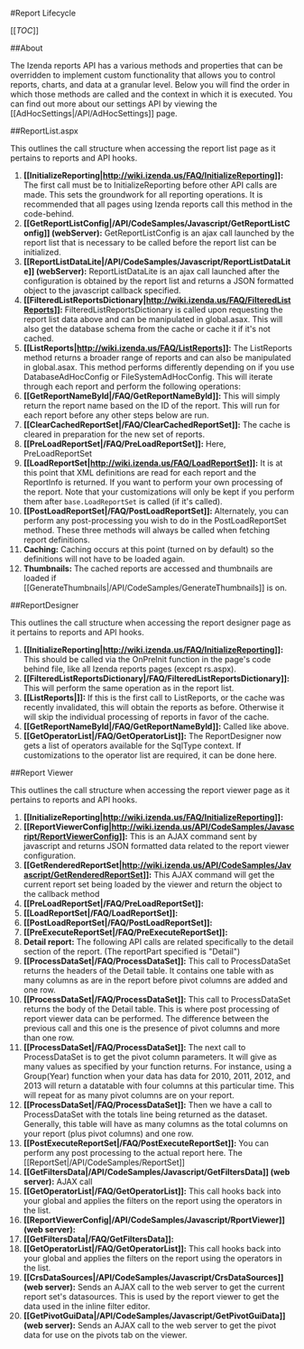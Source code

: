#Report Lifecycle

[[_TOC_]]

##About

The Izenda reports API has a various methods and properties that can be overridden to implement custom functionality that allows you to control reports, charts, and data at a granular level. Below you will find the order in which those methods are called and the context in which it is executed. You can find out more about our settings API by viewing the [[AdHocSettings|/API/AdHocSettings]] page.

##ReportList.aspx

This outlines the call structure when accessing the report list page as it pertains to reports and API hooks.

1. **[[InitializeReporting|http://wiki.izenda.us/FAQ/InitializeReporting]]:** The first call must be to InitializeReporting before other API calls are made. This sets the groundwork for all reporting operations. It is recommended that all pages using Izenda reports call this method in the code-behind.
2. **[[GetReportListConfig|/API/CodeSamples/Javascript/GetReportListConfig]] (webServer):** GetReportListConfig is an ajax call launched by the report list that is necessary to be called before the report list can be initialized.
3. **[[ReportListDataLite|/API/CodeSamples/Javascript/ReportListDataLite]] (webServer):** ReportListDataLite is an ajax call launched after the configuration is obtained by the report list and returns a JSON formatted object to the javascript callback specified.
4. **[[FilteredListReportsDictionary|http://wiki.izenda.us/FAQ/FilteredListReports]]:** FilteredListReportsDictionary is called upon requesting the report list data above and can be manipulated in global.asax. This will also get the database schema from the cache or cache it if it's not cached.
5. **[[ListReports|http://wiki.izenda.us/FAQ/ListReports]]:** The ListReports method returns a broader range of reports and can also be manipulated in global.asax. This method performs differently depending on if you use DatabaseAdHocConfig or FileSystemAdHocConfig. This will iterate through each report and perform the following operations:
  1. **[[GetReportNameById|/FAQ/GetReportNameById]]:** This will simply return the report name based on the ID of the report. This will run for each report before any other steps below are run.
  2. **[[ClearCachedReportSet|/FAQ/ClearCachedReportSet]]:** The cache is cleared in preparation for the new set of reports.
  3. **[[PreLoadReportSet|/FAQ/PreLoadReportSet]]:** Here, PreLoadReportSet 
  4. **[[LoadReportSet|http://wiki.izenda.us/FAQ/LoadReportSet]]:** It is at this point that XML definitions are read for each report and the ReportInfo is returned. If you want to perform your own processing of the report. Note that your customizations will only be kept if you perform them after ``base.LoadReportSet`` is called (if it's called).
  5. **[[PostLoadReportSet|/FAQ/PostLoadReportSet]]:** Alternately, you can perform any post-processing you wish to do in the PostLoadReportSet method. These three methods will always be called when fetching report definitions.
  6. **Caching:** Caching occurs at this point (turned on by default) so the definitions will not have to be loaded again.
  7. **Thumbnails:** The cached reports are accessed and thumbnails are loaded if [[GenerateThumbnails|/API/CodeSamples/GenerateThumbnails]] is on.

##ReportDesigner

This outlines the call structure when accessing the report designer page as it pertains to reports and API hooks.

1. **[[InitializeReporting|http://wiki.izenda.us/FAQ/InitializeReporting]]:** This should be called via the OnPreInit function in the page's code behind file, like all Izenda reports pages (except rs.aspx).
2. **[[FilteredListReportsDictionary|/FAQ/FilteredListReportsDictionary]]:** This will perform the same operation as in the report list.
3. **[[ListReports|]]:** If this is the first call to ListReports, or the cache was recently invalidated, this will obtain the reports as before. Otherwise it will skip the individual processing of reports in favor of the cache.
4. **[[GetReportNameById|/FAQ/GetReportNameById]]:** Called like above.
5. **[[GetOperatorList|/FAQ/GetOperatorList]]:** The ReportDesigner now gets a list of operators available for the SqlType context. If customizations to the operator list are required, it can be done here.

##Report Viewer

This outlines the call structure when accessing the report viewer page as it pertains to reports and API hooks.

1. **[[InitializeReporting|http://wiki.izenda.us/FAQ/InitializeReporting]]:**
2. **[[ReportViewerConfig|http://wiki.izenda.us/API/CodeSamples/Javascript/ReportViewerConfig]]:** This is an AJAX command sent by javascript and returns JSON formatted data related to the report viewer configuration.
3. **[[GetRenderedReportSet|http://wiki.izenda.us/API/CodeSamples/Javascript/GetRenderedReportSet]]:** This AJAX command will get the current report set being loaded by the viewer and return the object to the callback method
4. **[[PreLoadReportSet|/FAQ/PreLoadReportSet]]:**
5. **[[LoadReportSet|/FAQ/LoadReportSet]]:**
6. **[[PostLoadReportSet|/FAQ/PostLoadReportSet]]:**
7. **[[PreExecuteReportSet|/FAQ/PreExecuteReportSet]]:**
  1. **Detail report:** The following API calls are related specifically to the detail section of the report. (The reportPart specified is "Detail")
  2. **[[ProcessDataSet|/FAQ/ProcessDataSet]]:** This call to ProcessDataSet returns the headers of the Detail table. It contains one table with as many columns as are in the report before pivot columns are added and one row.
  3. **[[ProcessDataSet|/FAQ/ProcessDataSet]]:** This call to ProcessDataSet returns the body of the Detail table. This is where post processing of report viewer data can be performed. The difference between the previous call and this one is the presence of pivot columns and more than one row.
  4. **[[ProcessDataSet|/FAQ/ProcessDataSet]]:** The next call to ProcessDataSet is to get the pivot column parameters. It will give as many values as specified by your function returns. For instance, using a Group(Year) function when your data has data for 2010, 2011, 2012, and 2013 will return a datatable with four columns at this particular time. This will repeat for as many pivot columns are on your report.
  5. **[[ProcessDataSet|/FAQ/ProcessDataSet]]:** Then we have a call to ProcessDataSet with the totals line being returned as the dataset. Generally, this table will have as many columns as the total columns on your report (plus pivot columns) and one row.
  6. **[[PostExecuteReportSet|/FAQ/PostExecuteReportSet]]:** You can perform any post processing to the actual report here. The [[ReportSet|/API/CodeSamples/ReportSet]]
8. **[[GetFiltersData|/API/CodeSamples/Javascript/GetFiltersData]] (web server):** AJAX call 
9. **[[GetOperatorList|/FAQ/GetOperatorList]]:** This call hooks back into your global and applies the filters on the report using the operators in the list. 
10. **[[ReportViewerConfig|/API/CodeSamples/Javascript/RportViewer]] (web server):**
11. **[[GetFiltersData|/FAQ/GetFiltersData]]:**
12. **[[GetOperatorList|/FAQ/GetOperatorList]]:** This call hooks back into your global and applies the filters on the report using the operators in the list. 
13. **[[CrsDataSources|/API/CodeSamples/Javascript/CrsDataSources]] (web server):** Sends an AJAX call to the web server to get the current report set's datasources. This is used by the report viewer to get the data used in the inline filter editor.
14. **[[GetPivotGuiData|/API/CodeSamples/Javascript/GetPivotGuiData]] (web server):** Sends an AJAX call to the web server to get the pivot data for use on the pivots tab on the viewer.